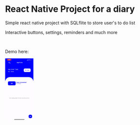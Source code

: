 <h1> React Native Project for a diary </h1>
<p> Simple react native project with SQLflite to store user's to do list </p>
<p> Interactive buttons, settings, reminders and much more </p>
<br>
<p> Demo here: </p>
<img style="max-height: 200px" src="https://github.com/ankittrehan2000/rn-to-do/blob/master/gitf.gif" />
